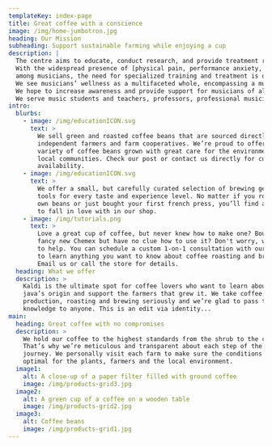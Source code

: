 ```yaml
---
templateKey: index-page
title: Great coffee with a conscience 
image: /img/home-jumbotron.jpg
heading: Our Mission 
subheading: Support sustainable farming while enjoying a cup
description: |
  The centre aims to educate, conduct research, and provide treatment related to musicians’ wellness. 
  With the widespread presence of [physical pain, performance anxiety, hearing loss, and visual problems](https://www.google.com) 
  among musicians, the need for specialized training and treatment is on the rise. 
  We see musicians’ wellness as a multifaceted whole, encompassing a musicians' physical wellness, mental wellness, and auditory and visual wellness. 
  We hope to increase awareness and provide support for musicians of all ages and levels. 
  We serve music students and teachers, professors, professional musicians, amateur musicians, health care professionals, policy makers and managers, and the general public. 
intro:
  blurbs:
    - image: /img/educationICON.svg
      text: >
        We sell green and roasted coffee beans that are sourced directly from
        independent farmers and farm cooperatives. We’re proud to offer a
        variety of coffee beans grown with great care for the environment and
        local communities. Check our post or contact us directly for current
        availability.
    - image: /img/educationICON.svg
      text: >
        We offer a small, but carefully curated selection of brewing gear and
        tools for every taste and experience level. No matter if you roast your
        own beans or just bought your first french press, you’ll find a gadget
        to fall in love with in our shop.
    - image: /img/tutorials.png
      text: >
        Love a great cup of coffee, but never knew how to make one? Bought a
        fancy new Chemex but have no clue how to use it? Don't worry, we’re here
        to help. You can schedule a custom 1-on-1 consultation with our baristas
        to learn anything you want to know about coffee roasting and brewing.
        Email us or call the store for details.
  heading: What we offer
  description: >
    Kaldi is the ultimate spot for coffee lovers who want to learn about their
    java’s origin and support the farmers that grew it. We take coffee
    production, roasting and brewing seriously and we’re glad to pass that
    knowledge to anyone. This is an edit via identity...
main:
  heading: Great coffee with no compromises
  description: >
    We hold our coffee to the highest standards from the shrub to the cup.
    That’s why we’re meticulous and transparent about each step of the coffee’s
    journey. We personally visit each farm to make sure the conditions are
    optimal for the plants, farmers and the local environment.
  image1:
    alt: A close-up of a paper filter filled with ground coffee
    image: /img/products-grid3.jpg
  image2:
    alt: A green cup of a coffee on a wooden table
    image: /img/products-grid2.jpg
  image3:
    alt: Coffee beans
    image: /img/products-grid1.jpg
---
```

